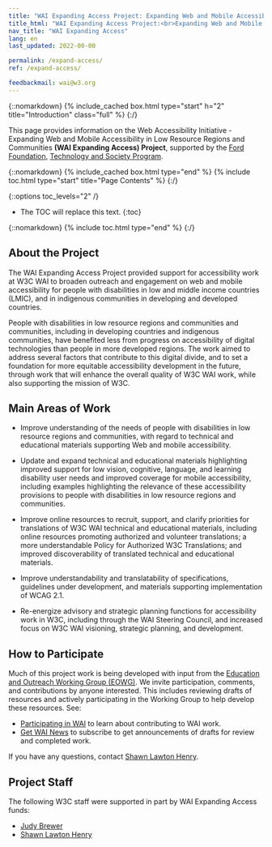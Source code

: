```yaml
---
title: "WAI Expanding Access Project: Expanding Web and Mobile Accessibility in Low Resource Regions and Communities"
title_html: "WAI Expanding Access Project:<br>Expanding Web and Mobile Accessibility in Low Resource Regions and Communities"
nav_title: "WAI Expanding Access"
lang: en
last_updated: 2022-00-00

permalink: /expand-access/
ref: /expand-access/

feedbackmail: wai@w3.org
---
```

{::nomarkdown}
{% include_cached box.html type="start" h="2" title="Introduction" class="full" %}
{:/}

This page provides information on the Web Accessibility Initiative - Expanding Web and Mobile Accessibility in Low Resource Regions and Communities **(WAI Expanding Access) Project**, supported by the [Ford Foundation](https://www.fordfoundation.org/), [Technology and Society Program](https://www.fordfoundation.org/work/challenging-inequality/technology-and-society/).

{::nomarkdown}
{% include_cached box.html type="end" %}
{% include toc.html type="start" title="Page Contents" %}
{:/}

{::options toc_levels="2" /}

-   The TOC will replace this text.
{:toc}


{::nomarkdown}
{% include toc.html type="end" %}
{:/}

## About the Project

The WAI Expanding Access Project provided support for accessibility work at W3C WAI to broaden outreach and engagement on web and mobile accessibility for people with disabilities in low and middle income countries (LMIC), and in indigenous communities in developing and developed countries.

People with disabilities in low resource regions and communities and communities, including in developing countries and indigenous communities, have benefited less from progress on accessibility of digital technologies than people in more developed regions. The work aimed to address several factors that contribute to this digital divide, and to set a foundation for more equitable accessibility development in the future, through work that will enhance the overall quality of W3C WAI work, while also supporting the mission of W3C.

## Main Areas of Work

* Improve understanding of the needs of people with disabilities in low resource regions and communities, with regard to technical and educational materials supporting Web and mobile accessibility. 

* Update and expand technical and educational materials highlighting improved support for low vision, cognitive, language, and learning disability user needs and improved coverage for mobile accessibility, including examples highlighting the relevance of these accessibility provisions to people with disabilities in low resource regions and communities. 

* Improve online resources to recruit, support, and clarify priorities for translations of W3C WAI technical and educational materials, including online resources promoting authorized and volunteer translations; a more understandable Policy for Authorized W3C Translations; and improved discoverability of translated technical and educational materials. 

* Improve understandability and translatability of specifications, guidelines under development, and materials supporting implementation of WCAG 2.1. 

* Re-energize advisory and strategic planning functions for accessibility work in W3C, including through the WAI Steering Council, and increased focus on W3C WAI visioning, strategic planning, and development. 

## How to Participate

Much of this project work is being developed with input from the [Education and Outreach Working Group (EOWG)]( http://www.w3.org/WAI/EO/). We invite participation, comments, and contributions by anyone interested. This includes reviewing drafts of resources and actively participating in the Working Group to help develop these resources. See:

* [Participating in WAI](https://www.w3.org/WAI/about/participating/) to learn about contributing to WAI work.
* [Get WAI News](https://www.w3.org/WAI/news/subscribe/) to subscribe to get announcements of drafts for review and completed work.

If you have any questions, contact [Shawn Lawton Henry](http://www.w3.org/People/Shawn/).

## Project Staff

The following W3C staff were supported in part by WAI Expanding Access funds:

* [Judy Brewer](http://www.w3.org/People/Brewer/)
* [Shawn Lawton Henry](https://www.w3.org/People/Shawn/)
